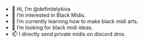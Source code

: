 - 👋 Hi, I’m @definitelykiva
- 👀 I’m interested in Black Midis.
- 🌱 I’m currently learning how to make black midi arts.
- 💞️ I’m looking for black midi ideas.
- 📫 I directly send private midis on discord dms.
